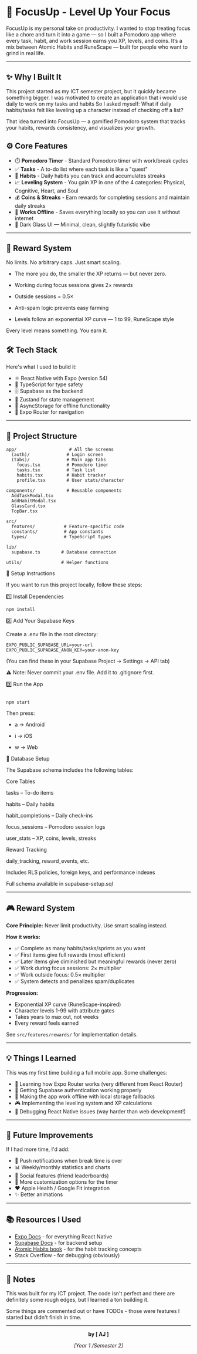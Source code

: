 # 🎯 FocusUp - Level Up Your Focus

FocusUp is my personal take on productivity. I wanted to stop treating focus like a chore and turn it into a game — so I built a Pomodoro app where every task, habit, and work session earns you XP, levels, and coins. It’s a mix between Atomic Habits and RuneScape — built for people who want to grind in real life.

---

## ✨ Why I Built It

This project started as my ICT semester project, but it quickly became something bigger. I was motivated to create an application that i would use daily to work on my tasks and habits
So I asked myself: What if daily habits/tasks felt like leveling up a character instead of checking off a list?

That idea turned into FocusUp — a gamified Pomodoro system that tracks your habits, rewards consistency, and visualizes your growth.

## ⚙️ Core Features

- ⏱️ **Pomodoro Timer** - Standard Pomodoro timer with work/break cycles
- ✅ **Tasks** - A to-do list where each task is like a "quest"
- 🎯 **Habits** - Daily habits you can track and accumulates streaks
- 📈 **Leveling System** - You gain XP in one of the 4 categories: Physical, Cognitive, Heart, and Soul
- 💰 **Coins & Streaks** - Earn rewards for completing sessions and maintain daily streaks
- 📱 **Works Offline** - Saves everything locally so you can use it without internet
- 🎨 Dark Glass UI — Minimal, clean, slightly futuristic vibe

---

## 🧠 Reward System

No limits. No arbitrary caps. Just smart scaling.

- The more you do, the smaller the XP returns — but never zero.

- Working during focus sessions gives 2× rewards

- Outside sessions = 0.5×

- Anti-spam logic prevents easy farming

- Levels follow an exponential XP curve — 1 to 99, RuneScape style

Every level means something. You earn it.

## 🛠️ Tech Stack

Here's what I used to build it:

- ⚛️ React Native with Expo (version 54)
- 📘 TypeScript for type safety
- 🗄️ Supabase as the backend 
- 🔄 Zustand for state management
- 💾 AsyncStorage for offline functionality
- 🧭 Expo Router for navigation

---

## 📁 Project Structure

```
app/                    # All the screens
  (auth)/              # Login screen
  (tabs)/              # Main app tabs
    focus.tsx          # Pomodoro timer
    tasks.tsx          # Task list
    habits.tsx         # Habit tracker
    profile.tsx        # User stats/character

components/            # Reusable components
  AddTaskModal.tsx
  AddHabitModal.tsx
  GlassCard.tsx
  TopBar.tsx

src/
  features/           # Feature-specific code
  constants/          # App constants
  types/              # TypeScript types

lib/
  supabase.ts        # Database connection

utils/               # Helper functions
```

🚀 Setup Instructions

If you want to run this project locally, follow these steps:

1️⃣ Install Dependencies
```
npm install

```

2️⃣ Add Your Supabase Keys

Create a .env file in the root directory:

```
EXPO_PUBLIC_SUPABASE_URL=your-url
EXPO_PUBLIC_SUPABASE_ANON_KEY=your-anon-key

```

(You can find these in your Supabase Project → Settings → API tab)

⚠️ Note: Never commit your .env file. Add it to .gitignore first.

3️⃣ Run the App

```

npm start

```

Then press:

- a → Android

- i → iOS

- w → Web

🧰 Database Setup

The Supabase schema includes the following tables:

Core Tables

tasks – To-do items

habits – Daily habits

habit_completions – Daily check-ins

focus_sessions – Pomodoro session logs

user_stats – XP, coins, levels, streaks

Reward Tracking

daily_tracking, reward_events, etc.

Includes RLS policies, foreign keys, and performance indexes

Full schema available in supabase-setup.sql

---

## 🎮 Reward System 

**Core Principle:** Never limit productivity. Use smart scaling instead.

**How it works:**
- ✅ Complete as many habits/tasks/sprints as you want
- ✅ First items give full rewards (most efficient)
- ✅ Later items give diminished but meaningful rewards (never zero)
- ✅ Work during focus sessions: 2× multiplier
- ✅ Work outside focus: 0.5× multiplier
- ✅ System detects and penalizes spam/duplicates

**Progression:**
- Exponential XP curve (RuneScape-inspired)
- Character levels 1-99 with attribute gates
- Takes years to max out, not weeks
- Every reward feels earned

See `src/features/rewards/` for implementation details.

---

## 💡 Things I Learned

This was my first time building a full mobile app. Some challenges:

- 🧭 Learning how Expo Router works (very different from React Router)
- 🔐 Getting Supabase authentication working properly
- 📶 Making the app work offline with local storage fallbacks
- 🎮 Implementing the leveling system and XP calculations
- 🐞 Debugging React Native issues (way harder than web development!)

---

## 🔮 Future Improvements

If I had more time, I'd add:

- 🔔 Push notifications when break time is over
- 📊 Weekly/monthly statistics and charts
- 👥 Social features (friend leaderboards)
- 🎨 More customization options for the timer
- ❤️ Apple Health / Google Fit integration
- ✨ Better animations

---

## 📚 Resources I Used

- [Expo Docs](https://docs.expo.dev/) - for everything React Native
- [Supabase Docs](https://supabase.com/docs) - for backend setup
- [Atomic Habits book](https://jamesclear.com/atomic-habits) - for the habit tracking concepts
- Stack Overflow - for debugging (obviously)

---

## 📝 Notes

This was built for my ICT project. The code isn't perfect and there are definitely some rough edges, but I learned a ton building it.

Some things are commented out or have TODOs - those were features I started but didn't finish in time.

---

<div align="center">

**by [ AJ ]**

*[Year 1 /Semester 2]*

</div>
